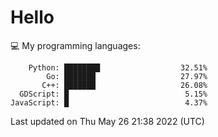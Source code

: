 # Hello

💻 My programming languages:

```
    Python: ████████                  32.51%
        Go: ███████                   27.97%
       C++: ███████                   26.08%
  GDScript: █                          5.15%
JavaScript: █                          4.37%
```

Last updated on Thu May 26 21:38 2022 (UTC)
